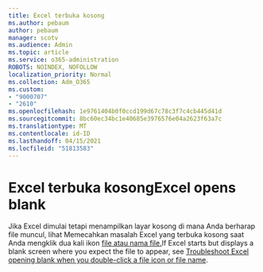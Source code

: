 ```yaml
---
title: Excel terbuka kosong
ms.author: pebaum
author: pebaum
manager: scotv
ms.audience: Admin
ms.topic: article
ms.service: o365-administration
ROBOTS: NOINDEX, NOFOLLOW
localization_priority: Normal
ms.collection: Adm_O365
ms.custom:
- "9000707"
- "2610"
ms.openlocfilehash: 1e9761404b0f0ccd199d67c78c3f7c4cb445d41d
ms.sourcegitcommit: 8bc60ec34bc1e40685e3976576e04a2623f63a7c
ms.translationtype: MT
ms.contentlocale: id-ID
ms.lasthandoff: 04/15/2021
ms.locfileid: "51813583"
---
```

# <a name="excel-opens-blank"></a><span data-ttu-id="41e0d-102">Excel terbuka kosong</span><span class="sxs-lookup"><span data-stu-id="41e0d-102">Excel opens blank</span></span>

<span data-ttu-id="41e0d-103">Jika Excel dimulai tetapi menampilkan layar kosong di mana Anda berharap file muncul, lihat Memecahkan masalah Excel yang terbuka kosong saat Anda mengklik dua kali ikon [file atau nama file.](https://docs.microsoft.com/office/troubleshoot/excel/excel-opens-blank)</span><span class="sxs-lookup"><span data-stu-id="41e0d-103">If Excel starts but displays a blank screen where you expect the file to appear, see [Troubleshoot Excel opening blank when you double-click a file icon or file name](https://docs.microsoft.com/office/troubleshoot/excel/excel-opens-blank).</span></span>
